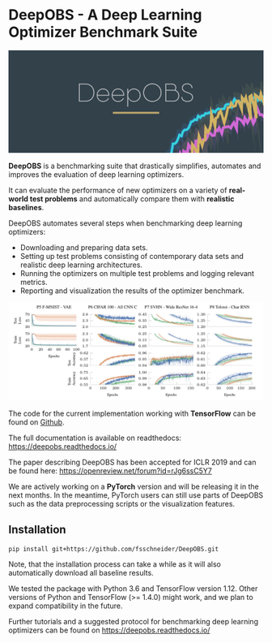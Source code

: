 # DeepOBS - A Deep Learning Optimizer Benchmark Suite

![DeepOBS](docs/deepobs_banner.png "DeepOBS")

**DeepOBS** is a benchmarking suite that drastically simplifies, automates and
improves the evaluation of deep learning optimizers.

It can evaluate the performance of new optimizers on a variety of
**real-world test problems** and automatically compare them with
**realistic baselines**.

DeepOBS automates several steps when benchmarking deep learning optimizers:

  - Downloading and preparing data sets.
  - Setting up test problems consisting of contemporary data sets and realistic
    deep learning architectures.
  - Running the optimizers on multiple test problems and logging relevant
    metrics.
  - Reporting and visualization the results of the optimizer benchmark.

![DeepOBS Output](docs/deepobs.jpg "DeepOBS_output")

The code for the current implementation working with **TensorFlow** can be found
on [Github](https://github.com/fsschneider/DeepOBS).

The full documentation is available on readthedocs:
https://deepobs.readthedocs.io/

The paper describing DeepOBS has been accepted for ICLR 2019 and can be found
here:
https://openreview.net/forum?id=rJg6ssC5Y7

We are actively working on a **PyTorch** version and will be releasing it in the
next months. In the meantime, PyTorch users can still use parts of DeepOBS such
as the data preprocessing scripts or the visualization features.


## Installation

	pip install git+https://github.com/fsschneider/DeepOBS.git

Note, that the installation process can take a while as it will also
automatically download all baseline results.

We tested the package with Python 3.6 and TensorFlow version 1.12. Other
versions of Python and TensorFlow (>= 1.4.0) might work, and we plan to expand
compatibility in the future.

Further tutorials and a suggested protocol for benchmarking deep learning
optimizers can be found on https://deepobs.readthedocs.io/
